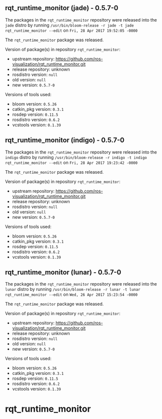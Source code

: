 ## rqt_runtime_monitor (jade) - 0.5.7-0

The packages in the `rqt_runtime_monitor` repository were released into the `jade` distro by running `/usr/bin/bloom-release -r jade -t jade rqt_runtime_monitor --edit` on `Fri, 28 Apr 2017 19:52:05 -0000`

The `rqt_runtime_monitor` package was released.

Version of package(s) in repository `rqt_runtime_monitor`:

- upstream repository: https://github.com/ros-visualization/rqt_runtime_monitor.git
- release repository: unknown
- rosdistro version: `null`
- old version: `null`
- new version: `0.5.7-0`

Versions of tools used:

- bloom version: `0.5.26`
- catkin_pkg version: `0.3.1`
- rosdep version: `0.11.5`
- rosdistro version: `0.6.2`
- vcstools version: `0.1.39`


## rqt_runtime_monitor (indigo) - 0.5.7-0

The packages in the `rqt_runtime_monitor` repository were released into the `indigo` distro by running `/usr/bin/bloom-release -r indigo -t indigo rqt_runtime_monitor --edit` on `Fri, 28 Apr 2017 19:23:42 -0000`

The `rqt_runtime_monitor` package was released.

Version of package(s) in repository `rqt_runtime_monitor`:

- upstream repository: https://github.com/ros-visualization/rqt_runtime_monitor.git
- release repository: unknown
- rosdistro version: `null`
- old version: `null`
- new version: `0.5.7-0`

Versions of tools used:

- bloom version: `0.5.26`
- catkin_pkg version: `0.3.1`
- rosdep version: `0.11.5`
- rosdistro version: `0.6.2`
- vcstools version: `0.1.39`


## rqt_runtime_monitor (lunar) - 0.5.7-0

The packages in the `rqt_runtime_monitor` repository were released into the `lunar` distro by running `/usr/bin/bloom-release -r lunar -t lunar rqt_runtime_monitor --edit` on `Wed, 26 Apr 2017 15:23:54 -0000`

The `rqt_runtime_monitor` package was released.

Version of package(s) in repository `rqt_runtime_monitor`:

- upstream repository: https://github.com/ros-visualization/rqt_runtime_monitor.git
- release repository: unknown
- rosdistro version: `null`
- old version: `null`
- new version: `0.5.7-0`

Versions of tools used:

- bloom version: `0.5.26`
- catkin_pkg version: `0.3.1`
- rosdep version: `0.11.5`
- rosdistro version: `0.6.2`
- vcstools version: `0.1.39`


# rqt_runtime_monitor